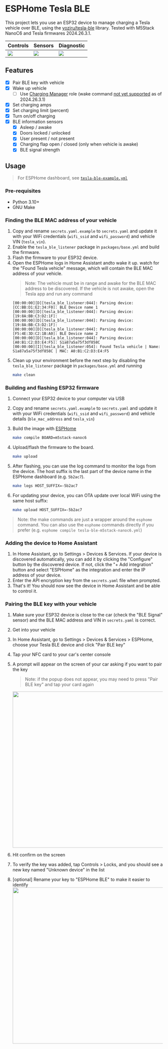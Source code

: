 # ESPHome Tesla BLE

This project lets you use an ESP32 device to manage charging a Tesla vehicle over BLE, using the [yoziru/tesla-ble](http://github.com/yoziru/tesla-ble) library.
Tested with M5Stack NanoC6 and Tesla firmwares 2024.26.3.1.

| Controls | Sensors | Diagnostic |
| - | - | - |
| <img src="./docs/ha-controls.png"> | <img src="./docs/ha-sensors.png"> | <img src="./docs/ha-diagnostic.png"> |


## Features
- [x] Pair BLE key with vehicle
- [x] Wake up vehicle
  - [ ] Use [Charging Manager](https://github.com/teslamotors/vehicle-command/blob/main/pkg/protocol/protocol.md#roles) role (wake command [not yet supported](https://github.com/teslamotors/vehicle-command/issues/232#issuecomment-2181503570) as of 2024.26.3.1)
- [x] Set charging amps
- [x] Set charging limit (percent)
- [x] Turn on/off charging
- [x] BLE information sensors
  - [x] Asleep / awake
  - [x] Doors locked / unlocked
  - [x] User present / not present
  - [x] Charging flap open / closed (only when vehicle is awake)
  - [x] BLE signal strength

## Usage

> For ESPHome dashboard, see [`tesla-ble-example.yml`](./tesla-ble.example.yml)

### Pre-requisites
- Python 3.10+
- GNU Make

### Finding the BLE MAC address of your vehicle

1. Copy and rename `secrets.yaml.example` to `secrets.yaml` and update it with your WiFi credentials (`wifi_ssid` and `wifi_password`) and vehicle VIN (`tesla_vin`).
1. Enable the `tesla_ble_listener` package in `packages/base.yml` and build the firmware.
1. Flash the firmware to your ESP32 device.
1. Open the ESPHome logs in Home Assistant andto wake it up. watch for the "Found Tesla vehicle" message, which will contain the BLE MAC address of your vehicle.
    > Note: The vehicle must be in range and awake for the BLE MAC address to be discovered. If the vehicle is not awake, open the Tesla app and run any command
    ```log
    [00:00:00][D][tesla_ble_listener:044]: Parsing device: [CC:BB:D1:E2:34:F0]: BLE Device name 1
    [00:00:00][D][tesla_ble_listener:044]: Parsing device: [19:8A:BB:C3:D2:1F]: 
    [00:00:00][D][tesla_ble_listener:044]: Parsing device: [19:8A:BB:C3:D2:1F]:
    [00:00:00][D][tesla_ble_listener:044]: Parsing device: [F5:4E:3D:C2:1B:A0]: BLE Device name 2
    [00:00:00][D][tesla_ble_listener:044]: Parsing device: [A0:B1:C2:D3:E4:F5]: S1a87a5a75f3df858C
    [00:00:00][I][tesla_ble_listener:054]: Found Tesla vehicle | Name: S1a87a5a75f3df858C | MAC: A0:B1:C2:D3:E4:F5
    ```
1. Clean up your environment before the next step by disabling the `tesla_ble_listener` package in `packages/base.yml` and running
    ```sh
    make clean
    ```


### Building and flashing ESP32 firmware
1. Connect your ESP32 device to your computer via USB
1. Copy and rename `secrets.yaml.example` to `secrets.yaml` and update it with your WiFi credentials (`wifi_ssid` and `wifi_password`) and vehicle details (`ble_mac_address` and `tesla_vin`)
1. Build the image with [ESPHome](https://esphome.io/guides/getting_started_command_line.html)

    ```sh
    make compile BOARD=m5stack-nanoc6
    ```

1. Upload/flash the firmware to the board.

    ```sh
    make upload
    ```

1. After flashing, you can use the log command to monitor the logs from the device. The host suffix is the last part of the device name in the ESPHome dashboard (e.g. `5b2ac7`).
    ```sh
    make logs HOST_SUFFIX=-5b2ac7
    ```

1. For updating your device, you can OTA update over local WiFi using the same host suffix:
    ```sh
    make upload HOST_SUFFIX=-5b2ac7
    ```

> Note: the make commands are just a wrapper around the `esphome` command. You can also use the `esphome` commands directly if you prefer (e.g. `esphome compile tesla-ble-m5stack-nanoc6.yml`)

### Adding the device to Home Assistant

1. In Home Assistant, go to Settings > Devices & Services. If your device is discovered automatically, you can add it by clicking the "Configure" button by the discovered device. If not, click the "+ Add integration" button and select "ESPHome" as the integration and enter the IP address of your device.
2. Enter the API encryption key from the `secrets.yaml` file when prompted.
3. That's it! You should now see the device in Home Assistant and be able to control it.


### Pairing the BLE key with your vehicle
1. Make sure your ESP32 device is close to the car (check the "BLE Signal" sensor) and the BLE MAC address and VIN in `secrets.yaml` is correct.
1. Get into your vehicle
1. In Home Assistant, go to Settings > Devices & Services > ESPHome, choose your Tesla BLE device and click "Pair BLE key"
1. Tap your NFC card to your car's center console
1. A prompt will appear on the screen of your car asking if you want to pair the key
    > Note: if the popup does not appear, you may need to press "Pair BLE key" and tap your card again

    <img src="./docs/vehicle-pair-request.png" width="500">
1. Hit confirm on the screen
1. To verify the key was added, tap Controls > Locks, and you should see a new key named "Unknown device" in the list
1. [optional] Rename your key to "ESPHome BLE" to make it easier to identify
    <img src="./docs/vehicle-locks.png" width="500">
